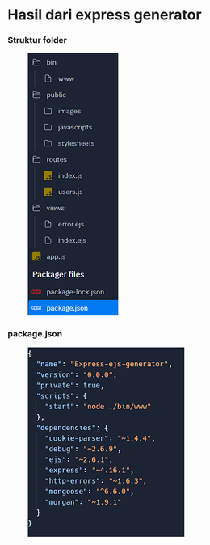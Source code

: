 # Hasil dari express generator

### Struktur folder

<figure><img src="../.gitbook/assets/image (5).png" alt=""><figcaption></figcaption></figure>

### package.json <a href="#package.json" id="package.json"></a>

<figure><img src="../.gitbook/assets/image (1).png" alt=""><figcaption></figcaption></figure>

